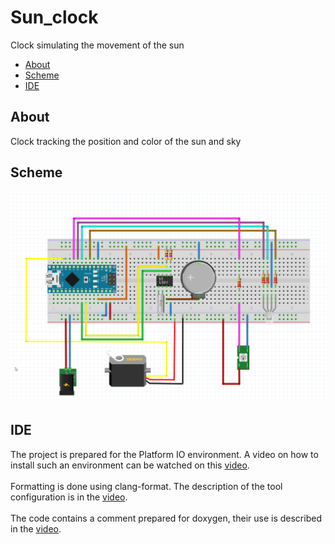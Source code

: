 # Sun_clock

Clock simulating the movement of the sun

- [About](#About)
- [Scheme](#Scheme)
- [IDE](#IDE)

## About

Clock tracking the position and color of the sun and sky

## Scheme

![schem](https://github.com/InzynierDomu/sun_clock/blob/main/schem.png)

## IDE

The project is prepared for the Platform IO environment. A video on how to install such an environment can be watched on this [video](https://youtu.be/Em9NuebT2Kc).
<br><br>
Formatting is done using clang-format. The description of the tool configuration is in the [video](https://youtu.be/xxuaOG0WjIE).
<br><br>
The code contains a comment prepared for doxygen, their use is described in the [video](https://youtu.be/1YKJtrCsPD4).
